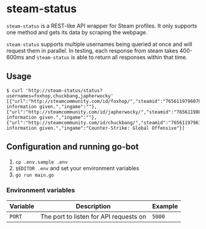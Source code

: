 # steam-status

`steam-status` is a REST-like API wrapper for Steam profiles. It only supports
one method and gets its data by scraping the webpage.

`steam-status` supports multiple usernames being queried at once and will request
them in parallel. In testing, each response from steam takes 400-600ms and
`steam-status` is able to return all responses within that time.

## Usage

```
$ curl 'http://steam-status/status?usernames=foxhop,chuckbang,japherwocky'
[{"url":"http://steamcommunity.com/id/foxhop/","steamid":"76561197960708678","personaname":"Foxhop","summary":"No information given.","ingame":""},{"url":"http://steamcommunity.com/id/japherwocky/","steamid":"76561198049551053","personaname":"japherwocky","summary":"No information given.","ingame":""},{"url":"http://steamcommunity.com/id/chuckbang/","steamid":"76561197961485911","personaname":"chuck!","summary":"No information given.","ingame":"Counter-Strike: Global Offensive"}]
```

## Configuration and running go-bot

1. `cp .env.sample .env`
1. `$EDITOR .env` and set your environment variables
1. `go run main.go`

### Environment variables

Variable | Description | Example
-------- | ----------- | -------
`PORT` | The port to listen for API requests on | `5000`

